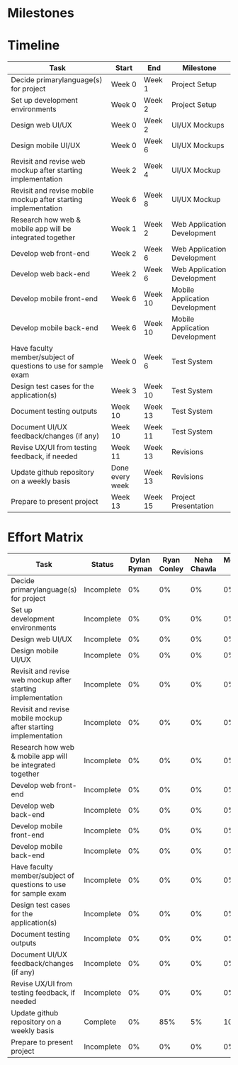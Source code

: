 # Milestones


# Timeline
| Task                                                            | Start           | End     | Milestone                      |
| --------------------------------------------------------------- | --------------- | ------- | ------------------------------ |
| Decide primarylanguage(s) for project                           | Week 0          | Week 1  | Project Setup                  |
| Set up development environments                                 | Week 0          | Week 2  | Project Setup                  |
| Design web UI/UX                                                | Week 0          | Week 2  | UI/UX Mockups                  |
| Design mobile UI/UX                                             | Week 0          | Week 6  | UI/UX Mockups                  |
| Revisit and revise web mockup after starting implementation     | Week 2          | Week 4  | UI/UX Mockup                   |
| Revisit and revise mobile mockup after starting implementation  | Week 6          | Week 8  | UI/UX Mockup                   |
| Research how web & mobile app will be integrated together       | Week 1          | Week 2  | Web Application Development    |
| Develop web front-end                                           | Week 2          | Week 6  | Web Application Development    |
| Develop web back-end                                            | Week 2          | Week 6  | Web Application Development    |
| Develop mobile front-end                                        | Week 6          | Week 10 | Mobile Application Development |
| Develop mobile back-end                                         | Week 6          | Week 10 | Mobile Application Development |
| Have faculty member/subject of questions to use for sample exam | Week 0          | Week 6  | Test System                    |
| Design test cases for the application(s)                        | Week 3          | Week 10 | Test System                    |
| Document testing outputs                                        | Week 10         | Week 13 | Test System                    |
| Document UI/UX feedback/changes (if any)                        | Week 10         | Week 11 | Test System                    |
| Revise UX/UI from testing feedback, if needed                   | Week 11         | Week 13 | Revisions                      |
| Update github repository on a weekly basis                      | Done every week | Week 13 | Revisions                      |
| Prepare to present project                                      | Week 13         | Week 15 | Project Presentation           |

# Effort Matrix
| Task                                                            | Status     | Dylan Ryman | Ryan Conley | Neha Chawla | Melanie Mai |
| --------------------------------------------------------------- | ---------- | ----------- | ----------- | ----------- | ----------- |
| Decide primarylanguage(s) for project                           | Incomplete | 0%          | 0%          | 0%          | 0%          |
| Set up development environments                                 | Incomplete | 0%          | 0%          | 0%          | 0%          |
| Design web UI/UX                                                | Incomplete | 0%          | 0%          | 0%          | 0%          |
| Design mobile UI/UX                                             | Incomplete | 0%          | 0%          | 0%          | 0%          |
| Revisit and revise web mockup after starting implementation     | Incomplete | 0%          | 0%          | 0%          | 0%          |
| Revisit and revise mobile mockup after starting implementation  | Incomplete | 0%          | 0%          | 0%          | 0%          |
| Research how web & mobile app will be integrated together       | Incomplete | 0%          | 0%          | 0%          | 0%          |
| Develop web front-end                                           | Incomplete | 0%          | 0%          | 0%          | 0%          |
| Develop web back-end                                            | Incomplete | 0%          | 0%          | 0%          | 0%          |
| Develop mobile front-end                                        | Incomplete | 0%          | 0%          | 0%          | 0%          |
| Develop mobile back-end                                         | Incomplete | 0%          | 0%          | 0%          | 0%          |
| Have faculty member/subject of questions to use for sample exam | Incomplete | 0%          | 0%          | 0%          | 0%          |
| Design test cases for the application(s)                        | Incomplete | 0%          | 0%          | 0%          | 0%          |
| Document testing outputs                                        | Incomplete | 0%          | 0%          | 0%          | 0%          |
| Document UI/UX feedback/changes (if any)                        | Incomplete | 0%          | 0%          | 0%          | 0%          |
| Revise UX/UI from testing feedback, if needed                   | Incomplete | 0%          | 0%          | 0%          | 0%          |
| Update github repository on a weekly basis                      | Complete   | 0%          | 85%         | 5%          | 10%         |
| Prepare to present project                                      | Incomplete | 0%          | 0%          | 0%          | 0%          |
